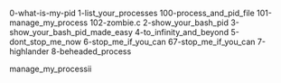 0-what-is-my-pid
1-list_your_processes
100-process_and_pid_file
101-manage_my_process
102-zombie.c
2-show_your_bash_pid
3-show_your_bash_pid_made_easy
4-to_infinity_and_beyond
5-dont_stop_me_now
6-stop_me_if_you_can
67-stop_me_if_you_can
7-highlander
8-beheaded_process

manage_my_processii
